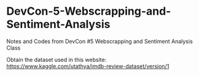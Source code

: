 # DevCon-5-Webscrapping-and-Sentiment-Analysis
Notes and Codes from DevCon #5 Webscrapping and Sentiment Analysis Class

Obtain the dataset used in this website: 
https://www.kaggle.com/utathya/imdb-review-dataset/version/1
